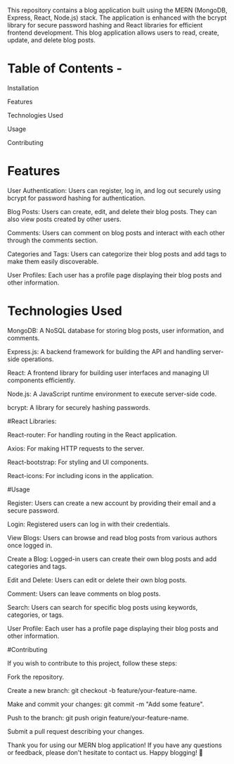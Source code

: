 This repository contains a blog application built using the MERN (MongoDB, Express, React, Node.js) stack. The application is enhanced with the bcrypt library for secure password hashing and React libraries for efficient frontend development. This blog application allows users to read, create, update, and delete blog posts.

# Table of Contents -

Installation

Features

Technologies Used

Usage

Contributing

# Features

User Authentication: Users can register, log in, and log out securely using bcrypt for password hashing for authentication.

Blog Posts: Users can create, edit, and delete their blog posts. They can also view posts created by other users.

Comments: Users can comment on blog posts and interact with each other through the comments section.

Categories and Tags: Users can categorize their blog posts and add tags to make them easily discoverable.

User Profiles: Each user has a profile page displaying their blog posts and other information.

# Technologies Used

MongoDB: A NoSQL database for storing blog posts, user information, and comments.

Express.js: A backend framework for building the API and handling server-side operations.

React: A frontend library for building user interfaces and managing UI components efficiently.

Node.js: A JavaScript runtime environment to execute server-side code.

bcrypt: A library for securely hashing passwords.

#React Libraries:

React-router: For handling routing in the React application.

Axios: For making HTTP requests to the server.

React-bootstrap: For styling and UI components.

React-icons: For including icons in the application.

#Usage

Register: Users can create a new account by providing their email and a secure password.

Login: Registered users can log in with their credentials.

View Blogs: Users can browse and read blog posts from various authors once logged in.

Create a Blog: Logged-in users can create their own blog posts and add categories and tags.

Edit and Delete: Users can edit or delete their own blog posts.

Comment: Users can leave comments on blog posts.

Search: Users can search for specific blog posts using keywords, categories, or tags.

User Profile: Each user has a profile page displaying their blog posts and other information.

#Contributing

If you wish to contribute to this project, follow these steps:

Fork the repository.

Create a new branch: git checkout -b feature/your-feature-name.

Make and commit your changes: git commit -m "Add some feature".

Push to the branch: git push origin feature/your-feature-name.

Submit a pull request describing your changes.


Thank you for using our MERN blog application! If you have any questions or feedback, please don't hesitate to contact us. Happy blogging! 🚀
